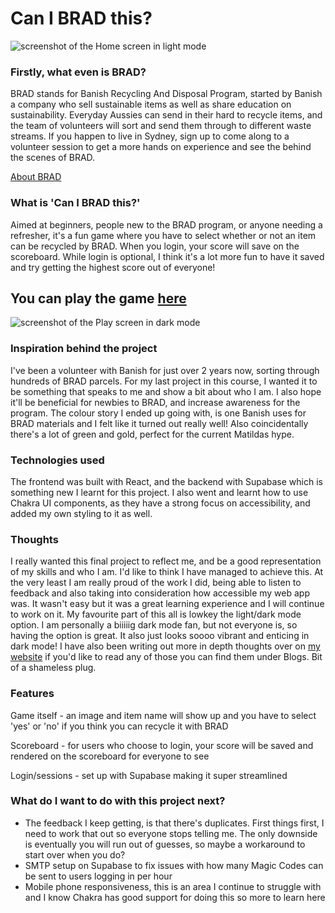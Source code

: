 # Can I BRAD this?

![screenshot of the Home screen in light mode](https://i.ibb.co/w4qYCDp/Homescreen-screenshot.png)

### Firstly, what even is BRAD?

BRAD stands for Banish Recycling And Disposal Program, started by Banish a company who sell sustainable items as well as share education on sustainability. Everyday Aussies can send in their hard to recycle items, and the team of volunteers will sort and send them through to different waste streams. If you happen to live in Sydney, sign up to come along to a volunteer session to get a more hands on experience and see the behind the scenes of BRAD.

[About BRAD](https://banish.com.au/pages/recycling-program)

### What is 'Can I BRAD this?'

Aimed at beginners, people new to the BRAD program, or anyone needing a refresher, it's a fun game where you have to select whether or not an item can be recycled by BRAD. When you login, your score will save on the scoreboard. While login is optional, I think it's a lot more fun to have it saved and try getting the highest score out of everyone!

## You can play the game [here](https://project4-p2ro.onrender.com/)

![screenshot of the Play screen in dark mode](https://i.ibb.co/rF6QrvF/Play-screen-screenshot.png)

### Inspiration behind the project

I've been a volunteer with Banish for just over 2 years now, sorting through hundreds of BRAD parcels. For my last project in this course, I wanted it to be something that speaks to me and show a bit about who I am. I also hope it'll be beneficial for newbies to BRAD, and increase awareness for the program. The colour story I ended up going with, is one Banish uses for BRAD materials and I felt like it turned out really well! Also coincidentally there's a lot of green and gold, perfect for the current Matildas hype.

### Technologies used

The frontend was built with React, and the backend with Supabase which is something new I learnt for this project. I also went and learnt how to use Chakra UI components, as they have a strong focus on accessibility, and added my own styling to it as well.

### Thoughts

I really wanted this final project to reflect me, and be a good representation of my skills and who I am. I'd like to think I have managed to achieve this. At the very least I am really proud of the work I did, being able to listen to feedback and also taking into consideration how accessible my web app was. It wasn't easy but it was a great learning experience and I will continue to work on it. My favourite part of this all is lowkey the light/dark mode option. I am personally a biiiiig dark mode fan, but not everyone is, so having the option is great. It also just looks soooo vibrant and enticing in dark mode! I have also been writing out more in depth thoughts over on [my website](https://galitmoss.com/) if you'd like to read any of those you can find them under Blogs. Bit of a shameless plug.

### Features

Game itself - an image and item name will show up and you have to select 'yes' or 'no' if you think you can recycle it with BRAD

Scoreboard - for users who choose to login, your score will be saved and rendered on the scoreboard for everyone to see

Login/sessions - set up with Supabase making it super streamlined

### What do I want to do with this project next?

- The feedback I keep getting, is that there's duplicates. First things first, I need to work that out so everyone stops telling me. The only downside is eventually you will run out of guesses, so maybe a workaround to start over when you do?
- SMTP setup on Supabase to fix issues with how many Magic Codes can be sent to users logging in per hour
- Mobile phone responsiveness, this is an area I continue to struggle with and I know Chakra has good support for doing this so more to learn here
